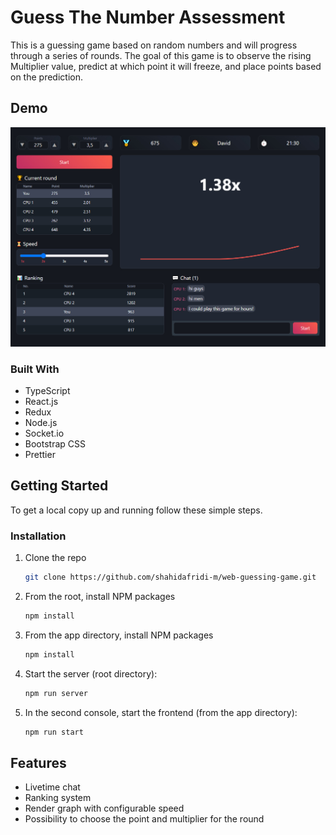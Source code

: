 # Guess The Number Assessment

This is a guessing game based on random numbers and will progress through a series of rounds. The goal of this game is to observe the rising Multiplier value, predict at which point it will freeze, and place points based on the prediction.

<!-- ABOUT THE PROJECT -->

## Demo

![Guess The Number](/demo.jpg)

### Built With

- TypeScript
- React.js
- Redux
- Node.js
- Socket.io
- Bootstrap CSS
- Prettier

<!-- GETTING STARTED -->

## Getting Started

To get a local copy up and running follow these simple steps.

### Installation

1. Clone the repo
   ```sh
   git clone https://github.com/shahidafridi-m/web-guessing-game.git
   ```
2. From the root, install NPM packages
   ```sh
   npm install
   ```
3. From the app directory, install NPM packages
   ```sh
   npm install
   ```
4. Start the server (root directory):
   ```sh
   npm run server
   ```
5. In the second console, start the frontend (from the app directory):
   ```sh
   npm run start
   ```

## Features

- Livetime chat
- Ranking system
- Render graph with configurable speed
- Possibility to choose the point and multiplier for the round
